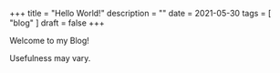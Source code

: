 +++
title = "Hello World!"
description = ""
date = 2021-05-30
tags = [ "blog" ]
draft = false
+++

Welcome to my Blog!

Usefulness may vary.

